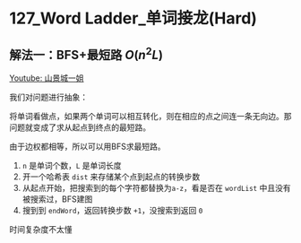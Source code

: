 # 127_Word Ladder_单词接龙(Hard)

## 解法一：BFS+最短路 $O(n^2 L)$

[Youtube: 山景城一姐](https://youtu.be/hB_nYXFtwP0)

我们对问题进行抽象：

将单词看做点，如果两个单词可以相互转化，则在相应的点之间连一条无向边。那问题就变成了求从起点到终点的最短路。

由于边权都相等，所以可以用BFS求最短路。

1. `n` 是单词个数，`L` 是单词长度
2. 开一个哈希表 `dist` 来存储某个点到起点的转换步数
3. 从起点开始，把搜索到的每个字符都替换为`a-z`，看是否在 `wordList` 中且没有被搜索过，BFS建图
4. 搜到到 `endWord`，返回转换步数 `+1`，没搜索到返回 `0`

时间复杂度不太懂
